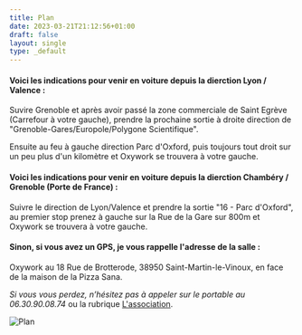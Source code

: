 ```yaml
---
title: Plan
date: 2023-03-21T21:12:56+01:00
draft: false
layout: single
type: _default
---
```

#### Voici les indications pour venir en voiture depuis la dierction Lyon / Valence :

Suvire Grenoble et après avoir passé la zone commerciale de Saint Egrève (Carrefour à votre gauche), prendre la prochaine sortie à droite direction de "Grenoble-Gares/Europole/Polygone Scientifique".

Ensuite au feu à gauche direction Parc d'Oxford, puis toujours tout droit sur un peu plus d'un kilomètre et Oxywork se trouvera à votre gauche.

#### Voici les indications pour venir en voiture depuis la dierction Chambéry / Grenoble (Porte de France) :

Suivre le direction de Lyon/Valence et prendre la sortie "16 - Parc d'Oxford", au premier stop prenez à gauche sur la Rue de la Gare sur 800m et Oxywork se trouvera à votre gauche.

#### Sinon, si vous avez un GPS, je vous rappelle l'adresse de la salle :

Oxywork au 18 Rue de Brotterode, 38950 Saint-Martin-le-Vinoux, en face de la maison de la Pizza Sana.

*Si vous vous perdez, n’hésitez pas à appeler sur le portable au 06.30.90.08.74* ou la rubrique [L'association](/about/).

![Plan](/plan.jpg)